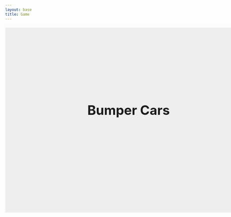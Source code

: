 ```yaml
---
layout: base
title: Game
---
```


<style>
    canvas {
        border: 1px solid #333;
        background: #b7b7b7ff;
        display: block;
        margin: 20px auto;
    }

    /* Shared style for all image buttons */
    .imgButton {
        width: 200px;
        height: 60px;
        background-size: cover;
        background-position: center;
        border: none;
        cursor: pointer;
        display: flex;
        align-items: center;
        justify-content: center;
        font-size: 1.5em;
        color: white;
        text-shadow: 1px 1px 2px black;
        transition: transform 0.1s;
        margin: 0.5em 0;
    }

    .imgButton:hover {
        transform: scale(1.05);
    }
</style>

<div style="position:relative; width:800px; height:600px; margin:0 auto;">
    <canvas id="gameCanvas" width="800" height="600"></canvas>
    <!-- Main Menu -->
    <div id="mainMenu" style="position:absolute;top:0;left:0;width:800px;height:600px;background:#eee;display:flex;flex-direction:column;align-items:center;justify-content:center;z-index:10;">
        <h1 style="font-size:3em;margin-bottom:1em;">Bumper Cars</h1>
        <div id="startBtn" class="imgButton"></div>
    </div>
    <!-- Death Screen -->
    <div id="deathScreen" style="position:absolute;top:0;left:0;width:801px;height:601px;background:rgba(0,0,0,0.8);color:white;display:none;flex-direction:column;align-items:center;justify-content:center;z-index:20;">
        <h1 style="font-size:3em;margin-bottom:1em;">You Died</h1>
        <div id="restartBtn" class="imgButton">Restart</div>
    </div>
    <!-- Upgrades Menu -->
    <div id="upgradeMenu" style="position:absolute;top:0;left:0;width:800px;height:600px;background:#ddd;display:none;flex-direction:column;align-items:center;justify-content:center;z-index:15;">
        <h1 style="font-size:2.5em;margin-bottom:1em;">Upgrades</h1>
        <div id="upgradeHealth" class="imgButton">Increase Health (5 coins)</div>
        <div id="upgradeSpeed" class="imgButton">Increase Speed (5 coins)</div>
        <div id="closeUpgrades" class="imgButton">Back to Game</div>
    </div>
    <!-- Pause Menu -->
    <div id="pauseMenu" style="position:absolute;top:0;left:0;width:800px;height:600px;display:none;flex-direction:column;align-items:center;justify-content:center;z-index:25;">
        <h1 style="font-size:3em;margin-bottom:1em;color:white;">Paused</h1>
        <div id="resumeBtn" class="imgButton">Resume</div>
        <div id="pauseUpgradesBtn" class="imgButton">Upgrades</div>
        <div id="quitBtn" class="imgButton">Quit to Main Menu</div>
    </div>
</div>

<script type="module">
import { player, pointAt, move } from './move.js';
import { camera, updateCamera, setCameraTarget } from './camera.js';
import { tiles, addTile } from './tile.js';
import { checkOnscreen } from './screen.js';
import { distance, updCollide } from './collide.js';
import { enemy, enemies, addEnemy, updEnemies } from './enemy.js';
import { bullets, updBullets, shootBullet } from './bullet.js';

const canvas = document.getElementById('gameCanvas');
const ctx = canvas.getContext('2d');

const mainMenu = document.getElementById('mainMenu');
const startBtn = document.getElementById('startBtn');

const deathScreen = document.getElementById('deathScreen');
const restartBtn = document.getElementById('restartBtn');

const upgradeMenu = document.getElementById('upgradeMenu');
const upgradeHealthBtn = document.getElementById('upgradeHealth');
const upgradeSpeedBtn = document.getElementById('upgradeSpeed');
const closeUpgradesBtn = document.getElementById('closeUpgrades');

const pauseMenu = document.getElementById('pauseMenu');
const resumeBtn = document.getElementById('resumeBtn');
const pauseUpgradesBtn = document.getElementById('pauseUpgradesBtn');
const quitBtn = document.getElementById('quitBtn');

let gameStarted = false;
let gameOver = false;
let paused = false;
let playTime = 0;

// Set custom images for buttons
startBtn.style.backgroundImage = "url('./art/start.png')";
restartBtn.style.backgroundImage = "url('images/restart.png')";
upgradeHealthBtn.style.backgroundImage = "url('images/health.png')";
upgradeSpeedBtn.style.backgroundImage = "url('images/speed.png')";
closeUpgradesBtn.style.backgroundImage = "url('images/back.png')";
resumeBtn.style.backgroundImage = "url('images/resume.png')";
pauseUpgradesBtn.style.backgroundImage = "url('images/upgrades.png')";
quitBtn.style.backgroundImage = "url('images/quit.png')";

// --- Main Menu ---
startBtn.addEventListener('click', () => {
    mainMenu.style.display = 'none';
    gameStarted = true;
    update();
    spawnTiles(2);
});

// --- Death Screen ---
restartBtn.addEventListener('click', () => {
    deathScreen.style.display = 'none';
    resetGame();
    update();
    spawnTiles(2);
});

// --- Upgrades ---
upgradeHealthBtn.addEventListener('click', () => {
    if (player.coins >= 5) {
        player.coins -= 5;
        player.health += 20;
    }
});
upgradeSpeedBtn.addEventListener('click', () => {
    if (player.coins >= 5) {
        player.coins -= 5;
        player.speed += 0.2;
    }
});
closeUpgradesBtn.addEventListener('click', () => {
    upgradeMenu.style.display = 'none';
    paused = false;
    update();
});

// --- Pause Menu ---
resumeBtn.addEventListener('click', () => {
    paused = false;
    pauseMenu.style.display = 'none';
    update();
});
pauseUpgradesBtn.addEventListener('click', () => {
    pauseMenu.style.display = 'none';
    upgradeMenu.style.display = 'flex';
});
quitBtn.addEventListener('click', () => {
    paused = false;
    gameStarted = false;
    pauseMenu.style.display = 'none';
    mainMenu.style.display = 'flex';
    resetGame();
});

// --- Game Logic ---
function resetGame() {
    player.x = 0;
    player.y = 0;
    player.xv = 0;
    player.yv = 0;
    player.health = 100;
    player.coins = 0;
    gameOver = false;
    enemies.length = 0;
    tiles.length = 0;
    playTime = 0;
};

const keys = {};
function keysDetection() {
    if (keys["w"] || keys["ArrowUp"]) player.yv -= player.speed;
    if (keys["s"] || keys["ArrowDown"]) player.yv += player.speed;
    if (keys["a"] || keys["ArrowLeft"]) player.xv -= player.speed;
    if (keys["d"] || keys["ArrowRight"]) player.xv += player.speed;
}

function drawText() {
    ctx.font = '24px Arial';
    ctx.fillStyle = 'black';
    ctx.fillText('Health: ' + player.health, 20, 40);
    ctx.fillText('Coins: ' + player.coins, 20, 68);
    ctx.fillText('[U] Upgrades', 20, 96);
}

function drawTiles(width,height) {
    for (let i = 0; i < tiles.length; i++) {
        const t = tiles[i];
        if (t.life === 0) {
            t.life += 0.1;
            if (t.life >= 100) {
                tiles.splice(i,1);
                i--;
                continue;
            }
        }
        if (t.type === 2) {
            addEnemy(t.x, t.y);
            tiles.splice(i,1);
            i--;
        }
        if (checkOnscreen(t.x, t.y, width, height)) {
            if (t.type === 1) {
                if (updCollide(player,t,20)) {
                    pointAt(t.x,t.y);
                    move(distance(0,0,player.xv,player.yv));
                }
                ctx.fillStyle = 'black';
                ctx.fillRect((t.x-camera.x) + (canvas.width/2)-10, (t.y-camera.y) + (canvas.height/2)-10, 20, 20);
            } else if (t.type === 3) {
                if (updCollide(player,t,20)) {
                    player.coins += 1;
                    tiles.splice(i,1);
                    i--;
                }
                ctx.fillStyle = 'yellow';
                ctx.fillRect((t.x-camera.x) + (canvas.width/2)-5, (t.y-camera.y) + (canvas.height/2)-5, 10, 10);
            }
        }
    }
}

function wait(seconds) {
    return new Promise(resolve => setTimeout(resolve, seconds * 1000));
}

async function spawnTiles(waitTime) {
    while(true) {
        await wait(waitTime-(playTime/1000));
        let rand = (Math.random()*2)-1;
        const temp = {
            x: Math.floor(rand*(canvas.width/2-20)+camera.x),
            y: Math.floor(rand*(canvas.height/2-20)+camera.y),
        };
        const t = Math.floor(Math.random() * 2) + 1;
        addTile(temp.x,temp.y,Math.floor(t));
    }
}

function border(width,height) {
    if (Math.abs(player.x) >= width) {
        player.x = player.x > 0 ? -width : width;
    }
    if (Math.abs(player.y) >= height) {
        player.y = player.y > 0 ? -height : height;
    }
    ctx.strokeStyle = "black";
    ctx.lineWidth = 4;
    ctx.strokeRect(6 - camera.x, 6 - camera.y, canvas.width-14, canvas.height-14);
}

function update() {
    if (gameOver || paused) return;
    ctx.clearRect(0,0,canvas.width,canvas.height);
    setCameraTarget(player);
    updateCamera();
    playTime += 0.1;
    drawTiles(canvas.width, canvas.height);
    updEnemies(ctx, canvas, player);
    updBullets(ctx, canvas);
    keysDetection();
    player.xv *= 0.9;
    player.yv *= 0.9;
    player.x += player.xv;
    player.y += player.yv;
    border(canvas.width/2 - 20, canvas.height/2 - 20);
    if (player.health <= 0) {
        player.health = 0;
        gameOver = true;
        deathScreen.style.display = 'flex';
        return;
    }
    ctx.fillStyle = 'blue';
    ctx.fillRect((player.x-camera.x)+(canvas.width/2)-12.5,(player.y-camera.y)+(canvas.height/2)-12.5,25,25);
    drawText();
    requestAnimationFrame(update);
}

// --- Input ---
document.addEventListener('keydown', (e) => {
    if (["ArrowUp","ArrowDown","ArrowLeft","ArrowRight"].includes(e.key)) e.preventDefault();
    keys[e.key.toLowerCase()] = true;

    if (e.key.toLowerCase() === 'u' && gameStarted && !gameOver) {
        paused = true;
        upgradeMenu.style.display = 'flex';
    }

    if (e.key === 'Escape' && gameStarted && !gameOver) {
        paused = !paused;
        pauseMenu.style.display = paused ? 'flex' : 'none';
        if (!paused) update();
    }
});
document.addEventListener('keyup', (e) => keys[e.key.toLowerCase()] = false);

canvas.addEventListener("click", (e) => {
    const rect = canvas.getBoundingClientRect();
    const mouseX = e.clientX - rect.left;
    const mouseY = e.clientY - rect.top;
    const worldX = (mouseX - canvas.width/2) + camera.x;
    const worldY = (mouseY - canvas.height/2) + camera.y;
    if (player.ammo <= 0) return;
    shootBullet(worldX, worldY, player.gun);
});
</script>